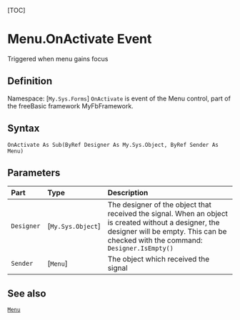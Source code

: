 [TOC]
# Menu.OnActivate Event
Triggered when menu gains focus
## Definition
Namespace: [`My.Sys.Forms`]
`OnActivate` is event of the Menu control, part of the freeBasic framework MyFbFramework.
## Syntax
```freeBasic
OnActivate As Sub(ByRef Designer As My.Sys.Object, ByRef Sender As Menu)
```

## Parameters

|Part|Type|Description|
| :------------ | :------------ | :------------ |
|`Designer`|[`My.Sys.Object`]|The designer of the object that received the signal. When an object is created without a designer, the designer will be empty. This can be checked with the command: `Designer.IsEmpty()`|
|`Sender`|[`Menu`]|The object which received the signal|

## See also
[`Menu`](Menu.md)
